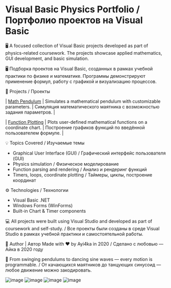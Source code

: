 # Visual Basic Physics Portfolio / Портфолио проектов на Visual Basic

🖥️ A focused collection of Visual Basic projects developed as part of physics-related coursework. The projects showcase applied mathematics, GUI development, and basic simulation.

🖥️ Подборка проектов на Visual Basic, созданных в рамках учебной практики по физике и математике. Программы демонстрируют применение формул, работу с графикой и визуализацию процессов.

📌 Projects / Проекты

| [Math Pendulum](./math_pendulum) | Simulates a mathematical pendulum with customizable parameters. | Симуляция математического маятника с возможностью задания параметров. |

| [Function Plotting](./graphics) | Plots user-defined mathematical functions on a coordinate chart. | Построение графиков функций по введённой пользователем формуле. |

💡 Topics Covered / Изучаемые темы
- Graphical User Interface (GUI) / Графический интерфейс пользователя (GUI)
- Physics simulation / Физическое моделирование
- Function parsing and rendering / Анализ и рендеринг функций
- Timers, loops, coordinate plotting / Таймеры, циклы, построение координат


⚙️ Technologies / Технологии
- Visual Basic .NET
- Windows Forms (WinForms)
- Built-in Chart & Timer components

💻 All projects were built using Visual Studio and developed as part of coursework and self-study. / Все проекты были созданы в среде Visual Studio в рамках учебной практики и самостоятельной работы.

🤝 Author | Автор Made with ❤️ by Ayi4ka in 2020 / Сделано с любовью — Айка в 2020 году

🌟 From swinging pendulums to dancing sine waves — every motion is programmable. / От качающихся маятников до танцующих синусоид — любое движение можно закодировать.

![image](https://github.com/user-attachments/assets/a3fccefb-89c5-423e-8bf5-3ef475b578b9)
![image](https://github.com/user-attachments/assets/9746520f-258e-4351-a3ca-9422f5303f4d)
![image](https://github.com/user-attachments/assets/8762e5d3-ef92-4234-b7ec-c3ec50a646fc)
![image](https://github.com/user-attachments/assets/b75c5e20-1093-42eb-80d4-0301e7fb1895)



